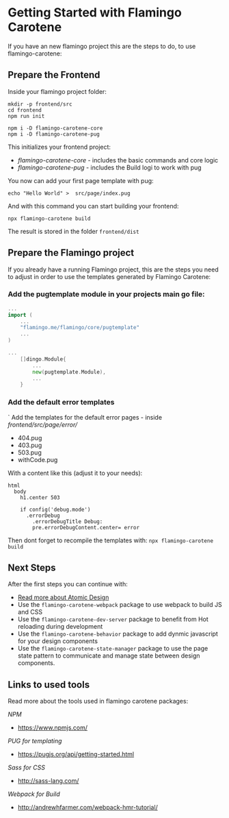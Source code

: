 # Getting Started with Flamingo Carotene

If you have an new flamingo project this are the steps to do, to use flamingo-carotene:

## Prepare the Frontend

Inside your flamingo project folder:

```
mkdir -p frontend/src
cd frontend
npm run init

npm i -D flamingo-carotene-core
npm i -D flamingo-carotene-pug
```

This initializes your frontend project:

* *flamingo-carotene-core* - includes the basic commands and core logic
* *flamingo-carotene-pug* - includes the Build logi to work with pug


You now can add your first page template with pug:

```
echo "Hello World" >  src/page/index.pug
```

And with this command you can start building your frontend:

```
npx flamingo-carotene build
```

The result is stored in the folder ```frontend/dist```


## Prepare the Flamingo project
If you already have a running Flamingo project, this are the steps you need to adjust in order to use the templates generated by Flamingo Carotene:

### Add the pugtemplate module in your projects main go file:

```go
...
import (
    ...
	"flamingo.me/flamingo/core/pugtemplate"
	...
)

...
    []dingo.Module{
        ...
        new(pugtemplate.Module),
        ...
    }

```

### Add the default error templates
`
Add the templates for the default error pages - inside *frontend/src/page/error/*

* 404.pug
* 403.pug
* 503.pug
* withCode.pug

With a content like this (adjust it to your needs):
```pug
html
  body
    h1.center 503

    if config('debug.mode')
      .errorDebug
        .errorDebugTitle Debug:
        pre.errorDebugContent.center= error
```

Then dont forget to recompile the templates with: `npx flamingo-carotene build`

## Next Steps

After the first steps you can continue with:

* [Read more about Atomic Design](/docs/atomic-design.md)
* Use the `flamingo-carotene-webpack` package to use webpack to build JS and CSS
* Use the `flamingo-carotene-dev-server` package to benefit from Hot reloading during development
* Use the `flamingo-carotene-behavior` package to add dynmic javascript for your design components
* Use the `flamingo-carotene-state-manager` package to use the page state pattern to communicate and manage state between design components.


## Links to used tools

Read more about the tools used in flamingo carotene packages:

*NPM*

- https://www.npmjs.com/

*PUG for templating*

- https://pugjs.org/api/getting-started.html

*Sass for CSS*

- http://sass-lang.com/

*Webpack for Build*

- http://andrewhfarmer.com/webpack-hmr-tutorial/



